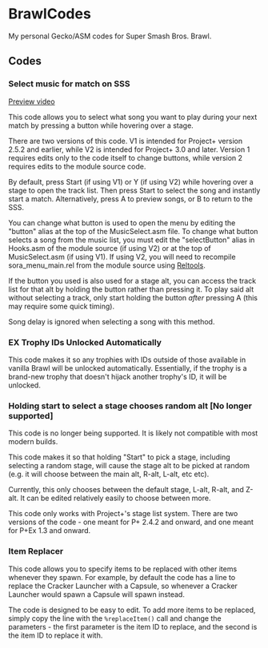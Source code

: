 # BrawlCodes
My personal Gecko/ASM codes for Super Smash Bros. Brawl.

## Codes

### Select music for match on SSS
[Preview video](https://youtu.be/u14dE9Y7ulA?si=5xMiXxSQ923qKUI_)

This code allows you to select what song you want to play during your next match by pressing a button while hovering over a stage.

There are two versions of this code. V1 is intended for Project+ version 2.5.2 and earlier, while V2 is intended for Project+ 3.0 and later. Version 1 requires edits only to the code itself to change buttons, while version 2 requires edits to the module source code.

By default, press Start (if using V1) or Y (if using V2) while hovering over a stage to open the track list. Then press Start to select the song and instantly start a match. Alternatively, press A to preview songs, or B to return to the SSS. 

You can change what button is used to open the menu by editing the "button" alias at the top of the MusicSelect.asm file. To change what button selects a song from the music list, you must edit the "selectButton" alias in Hooks.asm of the module source (if using V2) or  at the top of MusicSelect.asm (if using V1). If using V2, you will need to recompile sora_menu_main.rel from the module source using [Reltools](https://github.com/Sammi-Husky/reltools).

If the button you used is also used for a stage alt, you can access the track list for that alt by holding the button rather than pressing it. To play said alt without selecting a track, only start holding the button _after_ pressing A (this may require some quick timing).

Song delay is ignored when selecting a song with this method.

### EX Trophy IDs Unlocked Automatically
This code makes it so any trophies with IDs outside of those available in vanilla Brawl will be unlocked automatically. Essentially, if the trophy is a brand-new trophy that doesn't hijack another trophy's ID, it will be unlocked.

### Holding start to select a stage chooses random alt [No longer supported]
This code is no longer being supported. It is likely not compatible with most modern builds.

This code makes it so that holding "Start" to pick a stage, including selecting a random stage, will cause the stage alt to be picked at random (e.g. it will choose between the main alt, R-alt, L-alt, etc etc).

Currently, this only chooses between the default stage, L-alt, R-alt, and Z-alt. It can be edited relatively easily to choose between more.

This code only works with Project+'s stage list system. There are two versions of the code - one meant for P+ 2.4.2 and onward, and one meant for P+Ex 1.3 and onward.

### Item Replacer
This code allows you to specify items to be replaced with other items whenever they spawn. For example, by default the code has a line to replace the Cracker Launcher with a Capsule, so whenever a Cracker Launcher would spawn a Capsule will spawn instead.

The code is designed to be easy to edit. To add more items to be replaced, simply copy the line with the `%replaceItem()` call and change the parameters - the first parameter is the item ID to replace, and the second is the item ID to replace it with.
